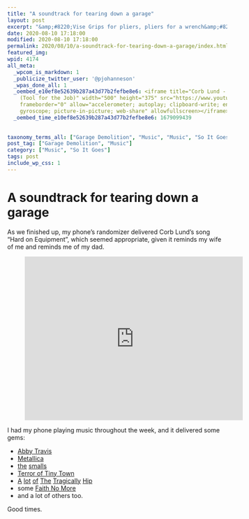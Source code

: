```yaml
---
title: "A soundtrack for tearing down a garage"
layout: post
excerpt: "&amp;#8220;Vise Grips for pliers, pliers for a wrench&amp;#8230;&amp;#8221;"
date: 2020-08-10 17:18:00
modified: 2020-08-10 17:18:00
permalink: 2020/08/10/a-soundtrack-for-tearing-down-a-garage/index.html
featured_img: 
wpid: 4174
all_meta: 
  _wpcom_is_markdown: 1
  _publicize_twitter_user: '@pjohanneson'
  _wpas_done_all: 1
  _oembed_e10ef8e52639b287a43d77b2fefbe8e6: <iframe title="Corb Lund - Hard On Equipment
    (Tool for the Job)" width="500" height="375" src="https://www.youtube.com/embed/CwGrC0KicSo?feature=oembed"
    frameborder="0" allow="accelerometer; autoplay; clipboard-write; encrypted-media;
    gyroscope; picture-in-picture; web-share" allowfullscreen></iframe>
  _oembed_time_e10ef8e52639b287a43d77b2fefbe8e6: 1679099439
  
  
taxonomy_terms_all: ["Garage Demolition", "Music", "Music", "So It Goes"]
post_tag: ["Garage Demolition", "Music"]
category: ["Music", "So It Goes"]
tags: post
include_wp_css: 1
---
```


# A soundtrack for tearing down a garage

As we finished up, my phone’s randomizer delivered Corb Lund’s song “Hard on Equipment”, which seemed appropriate, given it reminds my wife of me and reminds me of my dad.

<figure class="wp-block-embed-youtube wp-block-embed is-type-video is-provider-youtube wp-embed-aspect-4-3 wp-has-aspect-ratio"><div class="wp-block-embed__wrapper"><iframe allow="accelerometer; autoplay; clipboard-write; encrypted-media; gyroscope; picture-in-picture; web-share" allowfullscreen="" frameborder="0" height="375" loading="lazy" src="https://www.youtube.com/embed/CwGrC0KicSo?feature=oembed" title="Corb Lund - Hard On Equipment (Tool for the Job)" width="500"></iframe></div></figure>I had my phone playing music throughout the week, and it delivered some gems:

- [Abby Travis](https://www.youtube.com/watch?v=NmxkE_yZi9A)
- [Metallica](https://www.youtube.com/watch?v=Zx-8UxBKUEo)
- [the](https://www.youtube.com/watch?v=gzCR98O35k4) [smalls](https://www.youtube.com/watch?v=-DSLZHe0hWc)
- [Terror of Tiny Town](https://www.youtube.com/watch?v=rta25QqjMLo)
- [A](https://www.youtube.com/watch?v=vPJ2rcYQC88) [lot](https://www.youtube.com/watch?v=aGRNEJiD3PY) [of](https://www.youtube.com/watch?v=6OKHwnkaU5Y) [The](https://www.youtube.com/watch?v=d18UWu4dRv4) [Tragically](https://www.youtube.com/watch?v=e8Fi46BFAF0) [Hip](https://www.youtube.com/watch?v=9-WBZMRFFkU)
- some [Faith No More](https://www.youtube.com/watch?v=I625zPMQ4r4)
- and a lot of others too.

Good times.